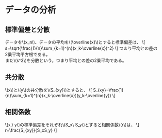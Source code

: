 # データの分析
## 標準偏差と分散
データを\\(x_n\\)、データの平均を\\(\overline{x}\\)とすると標準偏差は、
\\[
s=\sqrt{\frac{1}{n}\sum_{k=1}^{n}(x_k-\overline{x})^2}
\\]
つまり平均との差の2乗平均平方根である。  
また\\(s^2\\)を分散という。つまり平均との差の2乗平均である。

## 共分散
\\(x\\)と\\(y\\)の共分散を\\(S_{xy}\\)とすると、
\\[
    S_{xy}=\frac{1}{n}\sum_{k=1}^{n}(x_k-\overline{x})(y_k-\overline{y})
\\]

## 相関係数
\\(x,\\ y\\)の標準偏差をそれぞれ\\(S_x\\ S_y\\)とすると相関係数\\(r\\)は、
\\[
r=\frac{S_{xy}}{S_xS_y}
\\]